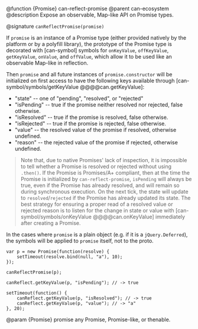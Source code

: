 @function {Promise} can-reflect-promise
@parent can-ecosystem
@description Expose an observable, Map-like API on Promise types.

@signature `canReflectPromise(promise)`

If `promise` is an instance of a Promise type (either provided natively by the platform or by a polyfill library), the prototype
of the Promise type is decorated with [can-symbol] symbols for `onKeyValue`, `offKeyValue`, `getKeyValue`, `onValue`, and `offValue`, which allow it to be used like an observable Map-like in reflection.

Then `promise` and all future instances of `promise.constructor` will be initialized on first access to have the following keys available through [can-symbol/symbols/getKeyValue @@@@can.getKeyValue]:

* "state" -- one of "pending", "resolved", or "rejected"
* "isPending" -- true if the promise neither resolved nor rejected, false otherwise.
* "isResolved" -- true if the promise is resolved, false otherwise.
* "isRejected" -- true if the promise is rejected, false otherwise.
* "value" -- the resolved value of the promise if resolved, otherwise undefined.
* "reason" -- the rejected value of the promise if rejected, otherwise undefined.

> Note that, due to native Promises' lack of inspection, it is impossible to tell whether a Promise is resolved or rejected 
without using `.then()`. If the Promise is Promises/A+ compliant, then at the time the Promise is initialized by 
`can-reflect-promise`, `isPending` will always be true, even if 
the Promise has already resolved, and will remain so during synchronous execution.  On the next tick, the state will update to 
`resolved`/`rejected` if the Promise has already updated its state.  The best strategy for ensuring a proper read of a resolved
value or rejected reason is to listen for the change in state or 
value with [can-symbol/symbols/onKeyValue @@@@can.onKeyValue] immediately after creating a Promise.

In the cases where `promise` is a plain object (e.g. if it is a `jQuery.Deferred`), the symbols will be applied to `promise` itself, not to the proto.

```
var p = new Promise(function(resolve) {
	setTimeout(resolve.bind(null, "a"), 10);
});

canReflectPromise(p);

canReflect.getKeyValue(p, "isPending"); // -> true

setTimeout(function() {
	canReflect.getKeyValue(p, "isResolved"); // -> true
	canReflect.getKeyValue(p, "value"); // -> "a"
}, 20);
```

@param {Promise} promise any Promise, Promise-like, or thenable.
